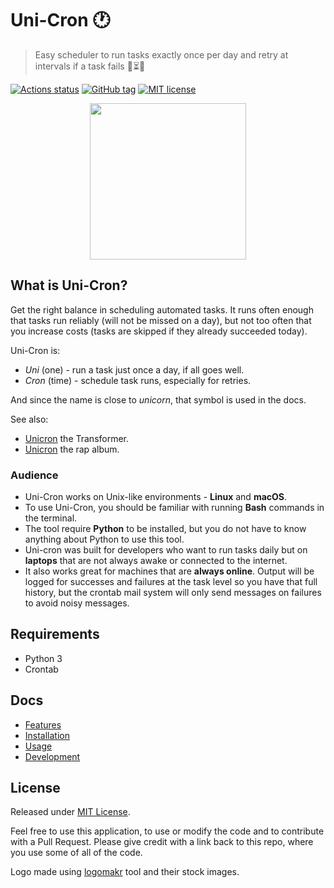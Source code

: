 # Uni-Cron :clock1:
> Easy scheduler to run tasks exactly once per day and retry at intervals if a task fails :repeat_one::hourglass_flowing_sand::unicorn:

[![Actions status](https://github.com/MichaelCurrin/uni-cron/workflows/Python%20package/badge.svg)](https://github.com/MichaelCurrin/uni-cron/actions)
[![GitHub tag](https://img.shields.io/github/tag/MichaelCurrin/uni-cron.svg)](https://GitHub.com/MichaelCurrin/uni-cron/tags/)
[![MIT license](https://img.shields.io/badge/License-MIT-blue.svg)](https://github.com/MichaelCurrin/uni-cron/blob/master/LICENSE)

<p align="center">
    <img width="250" src="_media/logo.png">
</p>


## What is Uni-Cron?

Get the right balance in scheduling automated tasks. It runs often enough that tasks run reliably (will not be missed on a day), but not too often that you increase costs (tasks are skipped if they already succeeded today).

Uni-Cron is:

- _Uni_ (one) - run a task just once a day, if all goes well.
- _Cron_ (time) - schedule task runs, especially for retries.

And since the name is close to _unicorn_, that symbol is used in the docs.

See also:

- [Unicron](https://en.wikipedia.org/wiki/Unicron) the Transformer.
- [Unicron](https://en.wikipedia.org/wiki/MF_Doom_%26_Trunks_Presents_Unicron) the rap album.

### Audience

- Uni-Cron works on Unix-like environments - **Linux** and **macOS**.
- To use Uni-Cron, you should be familiar with running **Bash** commands in the terminal.
- The tool require **Python** to be installed, but you do not have to know anything about Python to use this tool.
- Uni-cron was built for developers who want to run tasks daily but on **laptops** that are not always awake or connected to the internet.
- It also works great for machines that are **always online**. Output will be logged for successes and failures at the task level so you have that full history, but the crontab mail system will only send messages on failures to avoid noisy messages.


## Requirements

- Python 3
- Crontab


## Docs

- [Features](features.md)
- [Installation](/docs/installation.md)
- [Usage](/docs/usage.md)
- [Development](/docs/development.md)


## License

Released under [MIT License](https://github.com/MichaelCurrin/uni-cron/blob/master/LICENSE).

Feel free to use this application, to use or modify the code and to contribute with a Pull Request. Please give credit with a link back to this repo, where you use some of all of the code.

Logo made using [logomakr](https://logomakr.com/) tool and their stock images.
